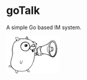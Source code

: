 # goTalk
A simple Go based IM system.

![Image of goTalk](https://github.com/alvindaiyan/goTalk/blob/master/config/goTalk.png)
